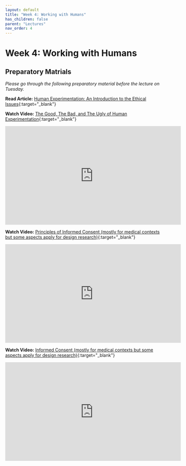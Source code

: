 ```yaml
---
layout: default
title: "Week 4: Working with Humans"
has_children: false
parent: "Lectures"
nav_order: 4
---
```


# Week 4: Working with Humans

## Preparatory Matrials

_Please go through the following preparatory material before the lecture on Tuesday._

**Read Article:** [Human Experimentation: An Introduction to the Ethical Issues](https://www.pcrm.org/ethical-science/human-experimentation-an-introduction-to-the-ethical-issues){:target="\_blank"}

**Watch Video:** [The Good, The Bad, and The Ugly of Human Experimentation](https://youtu.be/hRwWxELXakA?si=8hocVxFUDFtFCnnM){:target="\_blank"}

<iframe width="560" height="315" src="https://www.youtube.com/embed/hRwWxELXakA?si=8hocVxFUDFtFCnnM" title="The Good, The Bad, and The Ugly of Human Experimentation | SciShow" frameborder="0" allow="accelerometer; autoplay; clipboard-write; encrypted-media; gyroscope; picture-in-picture; web-share" allowfullscreen></iframe>

**Watch Video:** [Principles of Informed Consent (mostly for medical contexts but some aspects apply for design research)](https://youtu.be/xTIdmv2VzNs?si=DYqC4-jNLJ5xulYs){:target="\_blank"}

<iframe width="560" height="315" src="https://www.youtube.com/embed/xTIdmv2VzNs?si=DYqC4-jNLJ5xulYs" title="Principles of Informed Consent | WTH is Bioethics?" frameborder="0" allow="accelerometer; autoplay; clipboard-write; encrypted-media; gyroscope; picture-in-picture; web-share" allowfullscreen></iframe>

**Watch Video:** [Informed Consent (mostly for medical contexts but some aspects apply for design research)](https://youtu.be/RWL2enliFgY?si=R4HZeqKbOTH0k8X4){:target="\_blank"}

<iframe width="560" height="315" src="https://www.youtube.com/embed/RWL2enliFgY?si=R4HZeqKbOTH0k8X4" title="Informed Consent | Dirty Medicine" frameborder="0" allow="accelerometer; autoplay; clipboard-write; encrypted-media; gyroscope; picture-in-picture; web-share" allowfullscreen></iframe>